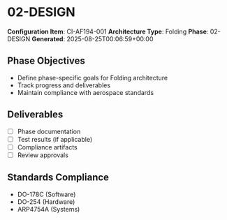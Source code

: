 # 02-DESIGN

**Configuration Item**: CI-AF194-001
**Architecture Type**: Folding
**Phase**: 02-DESIGN
**Generated**: 2025-08-25T00:06:59+00:00

## Phase Objectives
- Define phase-specific goals for Folding architecture
- Track progress and deliverables
- Maintain compliance with aerospace standards

## Deliverables
- [ ] Phase documentation
- [ ] Test results (if applicable)
- [ ] Compliance artifacts
- [ ] Review approvals

## Standards Compliance
- DO-178C (Software)
- DO-254 (Hardware)
- ARP4754A (Systems)
